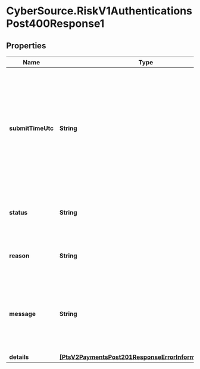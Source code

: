 # CyberSource.RiskV1AuthenticationsPost400Response1

## Properties
Name | Type | Description | Notes
------------ | ------------- | ------------- | -------------
**submitTimeUtc** | **String** | Time of request in UTC. Format: &#x60;YYYY-MM-DDThh:mm:ssZ&#x60; **Example** &#x60;2016-08-11T22:47:57Z&#x60; equals August 11, 2016, at 22:47:57 (10:47:57 p.m.). The &#x60;T&#x60; separates the date and the time. The &#x60;Z&#x60; indicates UTC.  Returned by Cybersource for all services.  | [optional] 
**status** | **String** | The status for payerAuthentication 201 enroll and validate calls. Value is: - &#x60;INVALID_REQUEST&#x60;  | [optional] 
**reason** | **String** | The reason of the status.  Possible Values: - &#x60;MISSING_FIELD&#x60; - &#x60;INVALID_DATA&#x60;  | [optional] 
**message** | **String** | The message describing the reason of the status. Value is: - Encountered a Payer Authentication problem. Payer could not be authenticated.  | [optional] 
**details** | [**[PtsV2PaymentsPost201ResponseErrorInformationDetails]**](PtsV2PaymentsPost201ResponseErrorInformationDetails.md) |  | [optional] 


